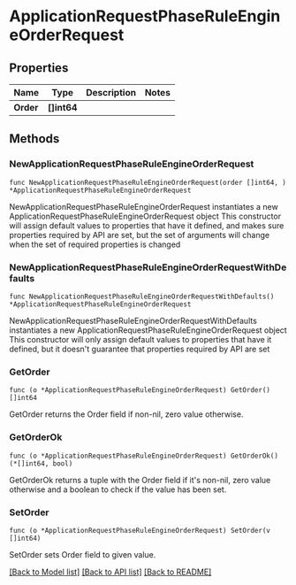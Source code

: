 # ApplicationRequestPhaseRuleEngineOrderRequest

## Properties

Name | Type | Description | Notes
------------ | ------------- | ------------- | -------------
**Order** | **[]int64** |  | 

## Methods

### NewApplicationRequestPhaseRuleEngineOrderRequest

`func NewApplicationRequestPhaseRuleEngineOrderRequest(order []int64, ) *ApplicationRequestPhaseRuleEngineOrderRequest`

NewApplicationRequestPhaseRuleEngineOrderRequest instantiates a new ApplicationRequestPhaseRuleEngineOrderRequest object
This constructor will assign default values to properties that have it defined,
and makes sure properties required by API are set, but the set of arguments
will change when the set of required properties is changed

### NewApplicationRequestPhaseRuleEngineOrderRequestWithDefaults

`func NewApplicationRequestPhaseRuleEngineOrderRequestWithDefaults() *ApplicationRequestPhaseRuleEngineOrderRequest`

NewApplicationRequestPhaseRuleEngineOrderRequestWithDefaults instantiates a new ApplicationRequestPhaseRuleEngineOrderRequest object
This constructor will only assign default values to properties that have it defined,
but it doesn't guarantee that properties required by API are set

### GetOrder

`func (o *ApplicationRequestPhaseRuleEngineOrderRequest) GetOrder() []int64`

GetOrder returns the Order field if non-nil, zero value otherwise.

### GetOrderOk

`func (o *ApplicationRequestPhaseRuleEngineOrderRequest) GetOrderOk() (*[]int64, bool)`

GetOrderOk returns a tuple with the Order field if it's non-nil, zero value otherwise
and a boolean to check if the value has been set.

### SetOrder

`func (o *ApplicationRequestPhaseRuleEngineOrderRequest) SetOrder(v []int64)`

SetOrder sets Order field to given value.



[[Back to Model list]](../README.md#documentation-for-models) [[Back to API list]](../README.md#documentation-for-api-endpoints) [[Back to README]](../README.md)


